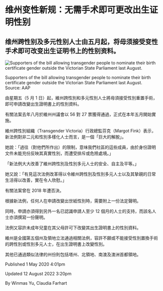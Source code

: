 # 维州变性新规：无需手术即可更改出生证明性别

## 维州跨性别及多元性别人士由五月起，将毋须接受变性手术即可改变出生证明书上的性别资料。

![Supporters of the bill allowing transgender people to nominate their birth certificate gender outside the Victorian State Parliament last August.](https://images.sbs.com.au/dims4/default/91c8394/2147483647/strip/true/crop/2536x1427+0+69/resize/1280x720!/quality/90/?url=http%3A%2F%2Fsbs-au-brightspot.s3.amazonaws.com%2Fdrupal%2Fyourlanguage%2Fpublic%2F2590e5c0-9b49-4fef-8daa-74666fe8c906_1588307205.png&imwidth=1280)

Supporters of the bill allowing transgender people to nominate their birth certificate gender outside the Victorian State Parliament last August. Source: AAP

由星期五（5 月 1 日）起，維州跨性別和多元性別人士將毋須接受性別重置手術，即可申請改變出生證明書上的性別資料。

有關法案去年八月於維州州議會以 56 對 27 票獲得通過，正式在本年五月開始實施。

維州跨性別組織（Transgender Victoria）行政總監芬克（Margot Fink）表示，新法例對非二元和性別多樣化人士而言，是一個「巨大的解脫」。

她說：「過往（對他們所作出）的限制，意味我們社區的這些成員，由於身份證明文件未能充份反映其真實性別，而遭受排斥或危險處境。」

「新法例大大改善了維州跨性別及性別多元人士的安全、自主及平等。」

她又說：「有見這次法例改革得以令維州跨性別及性別多元人士以及其摯親的日常生活得以改善，實在令人欣慰。」

有關法案曾在 2018 年遭否決。

根據新法例，任何人在申請改變出世紙性別時，需要附上一份法定聲明。

同時，申請亦須得到另外一名已認識申請人至少 12 個月的人士的支持，而該名人士亦須撰寫一份聲明。

法例又容許未成年兒童在其父母許可下改變其出生證明書上的性別資料。

維州是全國第五個州及領地立法通過相關法例，容許不願或不能接受性別置換手術的跨性別或性別多元人士，在出生證明書上改變性別。

其他已通過類似法律的州份則包括塔州、北領地、南澳及澳洲首都領地。

Published 1 May 2020 4:01pm

Updated 12 August 2022 3:20pm

By Winmas Yu, Claudia Farhart
